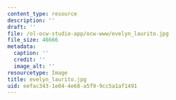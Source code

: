 ```yaml
---
content_type: resource
description: ''
draft: ''
file: /ol-ocw-studio-app/ocw-www/evelyn_laurito.jpg
file_size: 46666
metadata:
  caption: ''
  credit: ''
  image_alt: ''
resourcetype: Image
title: evelyn_laurito.jpg
uid: eefac343-1e04-4e68-a5f9-9cc5a1af1491
---
```

